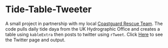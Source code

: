 # Tide-Table-Tweeter

A small project in partnership with my local [Coastguard Rescue Team](https://en-gb.facebook.com/lymeregiscoastguard/). The code pulls daily tide daya from the UK Hydrographic Office and creates a table using `kableExtra` then posts to twitter using `rTweet`. Click [Here](https://twitter.com/lymeandchartide/status/1513744075761016833/photo/1) to see the Twitter page and output.
